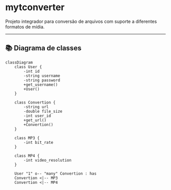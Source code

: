# mytconverter

Projeto integrador para conversão de arquivos com suporte a diferentes formatos de mídia.

---

## 📚 Diagrama de classes

```mermaid
classDiagram
    class User {
        -int id
        -string username
        -string password
        +get_username()
        +User()
    }

    class Convertion {
        -string url
        -double file_size
        -int user_id
        +get_url()
        +Convertion()
    }

    class MP3 {
        -int bit_rate
    }

    class MP4 {
        -int video_resolution
    }

    User "1" o-- "many" Convertion : has
    Convertion <|-- MP3
    Convertion <|-- MP4